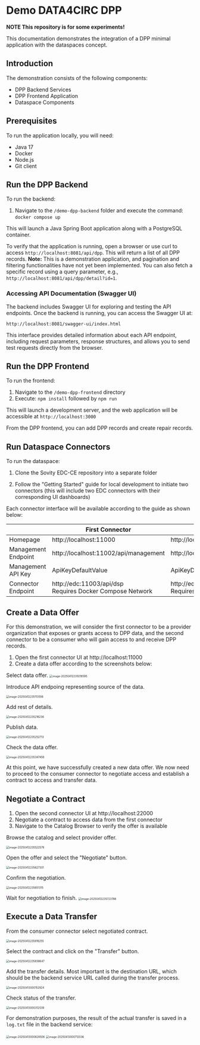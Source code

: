 # Demo DATA4CIRC DPP

**NOTE This repository is for some experiments!**

This documentation demonstrates the integration of a DPP minimal application with the dataspaces concept.

## Introduction

The demonstration consists of the following components:

- DPP Backend Services
- DPP Frontend Application
- Dataspace Components

## Prerequisites

To run the application locally, you will need:

- Java 17
- Docker
- Node.js
- Git client

## Run the DPP Backend

To run the backend:

1. Navigate to the `/demo-dpp-backend` folder and execute the command: `docker compose up`

This will launch a Java Spring Boot application along with a PostgreSQL container.

To verify that the application is running, open a browser or use curl to access `http://localhost:8081/api/dpp`. This will return a list of all DPP records. **Note:** This is a demonstration application, and pagination and filtering functionalities have not yet been implemented. You can also fetch a specific record using a query parameter, e.g., `http://localhost:8081/api/dpp/detail?id=1`.

### Accessing API Documentation (Swagger UI)

The backend includes Swagger UI for exploring and testing the API endpoints. Once the backend is running, you can access the Swagger UI at:

`http://localhost:8081/swagger-ui/index.html`

This interface provides detailed information about each API endpoint, including request parameters, response structures, and allows you to send test requests directly from the browser.

## Run the DPP Frontend

To run the frontend:

1. Navigate to the `/demo-dpp-frontend` directory
2. Execute: `npm install` followed by `npm run`

This will launch a development server, and the web application will be accessible at `http://localhost:3000`

From the DPP frontend, you can add DPP records and create repair records.

## Run Dataspace Connectors

To run the dataspace:

1. Clone the Sovity EDC-CE repository into a separate folder

2. Follow the "Getting Started" guide for local development to initiate two connectors (this will include two EDC connectors with their corresponding UI dashboards)

Each connector interface will be available according to the guide as shown below:

|                     | First Connector                                              | Second Connector                                             |
| ------------------- | ------------------------------------------------------------ | ------------------------------------------------------------ |
| Homepage            | http://localhost:11000                                       | http://localhost:22000                                       |
| Management Endpoint | http://localhost:11002/api/management                        | http://localhost:22002/api/management                        |
| Management API Key  | ApiKeyDefaultValue                                           | ApiKeyDefaultValue                                           |
| Connector Endpoint  | http://edc:11003/api/dsp <br> Requires Docker Compose Network | http://edc2:11003/api/dsp <br> Requires Docker Compose Network |

## Create a Data Offer

For this demonstration, we will consider the first connector to be a provider organization that exposes or grants access to DPP data, and the second connector to be a consumer who will gain access to and receive DPP records.

1. Open the first connector UI at http://localhost:11000
2. Create a data offer according to the screenshots below:

Select data offer.
<img src="./images/image-20250412235018595.png" alt="image-20250412235018595" style="zoom:50%;" /> 

Introduce API endpoing representing source of the data. 

<img src="./images/image-20250412235113556.png" alt="image-20250412235113556" style="zoom:50%;" /> 

Add rest of details.

<img src="./images/image-20250412235216236.png" alt="image-20250412235216236" style="zoom:50%;" /> 

Publish data.

<img src="./images/image-20250412235252713.png" alt="image-20250412235252713" style="zoom:50%;" /> 

Check the data offer.

<img src="./images/image-20250412235347456.png" alt="image-20250412235347456" style="zoom:50%;" />

At this point, we have successfully created a new data offer. We now need to proceed to the consumer connector to negotiate access and establish a contract to access and transfer data.

## Negotiate a Contract

1. Open the second connector UI at http://localhost:22000
2. Negotiate a contract to access data from the first connector
3. Navigate to the Catalog Browser to verify the offer is available

Browse the catalog and select provider offer.

<img src="./images/image-20250412235522579.png" alt="image-20250412235522579" style="zoom:50%;" /> 

Open the offer and select the "Negotiate" button.

<img src="./images/image-20250412235627301.png" alt="image-20250412235627301" style="zoom:50%;" /> 

Confirm the negotiation.

<img src="./images/image-20250412235651315.png" alt="image-20250412235651315" style="zoom:50%;" /> 

Wait for negotiation to finish.
<img src="./images/image-20250412235723766.png" alt="image-20250412235723766" style="zoom:50%;" />

## Execute a Data Transfer

From the consumer connector select negotiated contract.

<img src="./images/image-20250412235816255.png" alt="image-20250412235816255" style="zoom:50%;" /> 

Select the contract and click on the "Transfer" button.

<img src="./images/image-20250412235838647.png" alt="image-20250412235838647" style="zoom:50%;" /> 

Add the transfer details. Most important is the destination URL, which should be the backend service URL called during the transfer process. 

<img src="./images/image-20250413000152924.png" alt="image-20250413000152924" style="zoom:50%;" /> 

Check status of the transfer.

<img src="./images/image-20250413000312039.png" alt="image-20250413000312039" style="zoom:50%;" />

For demonstration purposes, the result of the actual transfer is saved in a `log.txt` file in the backend service:

<img src="./images/image-20250413000628506.png" alt="image-20250413000628506" style="zoom:50%;" /> 

<img src="./images/image-20250413000712036.png" alt="image-20250413000712036" style="zoom:50%;" /> 
